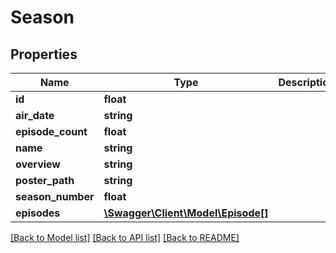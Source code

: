 # Season

## Properties
Name | Type | Description | Notes
------------ | ------------- | ------------- | -------------
**id** | **float** |  | [optional] 
**air_date** | **string** |  | [optional] 
**episode_count** | **float** |  | [optional] 
**name** | **string** |  | [optional] 
**overview** | **string** |  | [optional] 
**poster_path** | **string** |  | [optional] 
**season_number** | **float** |  | [optional] 
**episodes** | [**\Swagger\Client\Model\Episode[]**](Episode.md) |  | [optional] 

[[Back to Model list]](../../README.md#documentation-for-models) [[Back to API list]](../../README.md#documentation-for-api-endpoints) [[Back to README]](../../README.md)

